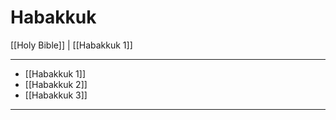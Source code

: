 # Habakkuk

[[Holy Bible]] | [[Habakkuk 1]]

---

- [[Habakkuk 1]]
- [[Habakkuk 2]]
- [[Habakkuk 3]]

---


